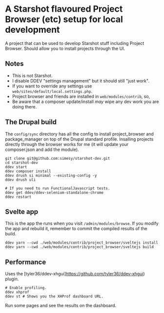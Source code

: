 # A Starshot flavoured Project Browser (etc) setup for local development

A project that can be used to develop Starshot stuff including
Project Browser. Should allow you to install projects through
the UI.

## Notes

* This is not Starshot.
* I disable DDEV "settings management" but it should still "just work".
* If you want to override any settings use `web/sites/default/local.settings.php`.
* Project browser and friends are installed in `web/modules/contrib`, so,
* Be aware that a composer update/install *may* wipe any dev work you are doing there.

## The Drupal build

The `config/sync` directory has all the config to install project_browser and package_manager
on top of the Drupal standard profile. Insalling projects directly through the browser works
for me (it will update your composer.json and add the module).

```
git clone git@github.com:simesy/starshot-dev.git 
cd starshot-dev
ddev start
ddev composer install
ddev drush si minimal --existing-config -y
ddev drush uli

# If you need to run FunctionalJavascript tests.
ddev get ddev/ddev-selenium-standalone-chrome
ddev restart
```

## Svelte app

This is the app the runs when you visit `/admin/modules/browse`. If you modify
the app and rebuild it, remember to commit the compiled results of the build.

```
ddev yarn --cwd ./web/modules/contrib/project_browser/sveltejs install
ddev yarn --cwd ./web/modules/contrib/project_browser/sveltejs build
```

## Performance

Uses the [tyler36/ddev-xhgui]https://github.com/tyler36/ddev-xhgui) plugin.

```
# Enable profiling.
ddev xhprof
ddev st # Shows you the XHProf dashboard URL.
```

Run some pages and see the results on the dashboard.
